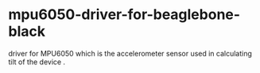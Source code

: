 # mpu6050-driver-for-beaglebone-black
driver for MPU6050 which is the accelerometer sensor used in calculating tilt of the device .
